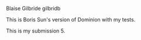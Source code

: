 Blaise Gilbride gilbridb

This is Boris Sun's version of Dominion with my tests.

This is my submission 5.
